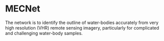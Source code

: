 # MECNet
The network is to identify the outline of water-bodies accurately from very high resolution (VHR) remote sensing imagery, particularly for complicated and challenging water-body samples.

